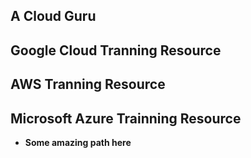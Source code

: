
## A Cloud Guru


## Google Cloud Tranning Resource


## AWS Tranning Resource


## Microsoft Azure Trainning Resource 
+ **Some amazing path here**

